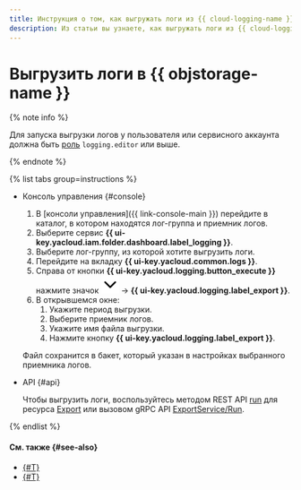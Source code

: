 ```yaml
---
title: Инструкция о том, как выгружать логи из {{ cloud-logging-name }} в {{ objstorage-name }}
description: Из статьи вы узнаете, как выгружать логи из {{ cloud-logging-name }} в {{ objstorage-name }}.
---
```


# Выгрузить логи в {{ objstorage-name }}

{% note info %}

Для запуска выгрузки логов у пользователя или сервисного аккаунта должна быть [роль](../../iam/roles-reference.md#logging-roles) `logging.editor` или выше.

{% endnote %}

{% list tabs group=instructions %}

- Консоль управления {#console}

    1. В [консоли управления]({{ link-console-main }}) перейдите в каталог, в котором находятся лог-группа и приемник логов.
    1. Выберите сервис **{{ ui-key.yacloud.iam.folder.dashboard.label_logging }}**.
    1. Выберите лог-группу, из которой хотите выгрузить логи.
    1. Перейдите на вкладку **{{ ui-key.yacloud.common.logs }}**.
    1. Справа от кнопки **{{ ui-key.yacloud.logging.button_execute }}** нажмите значок ![image](../../_assets/console-icons/chevron-down.svg) → **{{ ui-key.yacloud.logging.label_export }}**.
    1. В открывшемся окне:
        1. Укажите период выгрузки.
        1. Выберите приемник логов.
        1. Укажите имя файла выгрузки.
        1. Нажмите кнопку **{{ ui-key.yacloud.logging.label_export }}**.

    Файл сохранится в бакет, который указан в настройках выбранного приемника логов.

- API {#api}

    Чтобы выгрузить логи, воспользуйтесь методом REST API [run](../api-ref/Export/run.md) для ресурса [Export](../api-ref/Export/index.md) или вызовом gRPC API [ExportService/Run](../api-ref/grpc/Export/run.md).

{% endlist %}


#### См. также {#see-also}

* [{#T}](../tutorials/replicate-logs-to-storage.md)
* [{#T}](../tutorials/replicate-logs-to-storage-via-data-streams.md)
